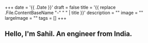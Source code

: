 +++
date = '{{ .Date }}'
draft = false
title = '{{ replace .File.ContentBaseName "-" " " | title }}'
description = ""
image = ""
largeImage = ""
tags = []
+++

## Hello, I'm Sahil. An engineer from India.